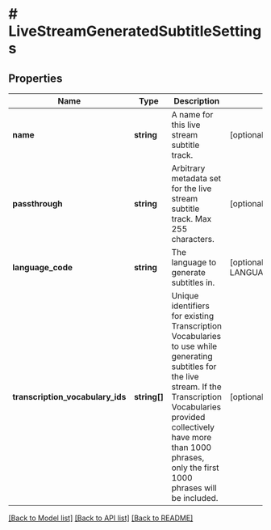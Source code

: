 # # LiveStreamGeneratedSubtitleSettings

## Properties

Name | Type | Description | Notes
------------ | ------------- | ------------- | -------------
**name** | **string** | A name for this live stream subtitle track. | [optional]
**passthrough** | **string** | Arbitrary metadata set for the live stream subtitle track. Max 255 characters. | [optional]
**language_code** | **string** | The language to generate subtitles in. | [optional] [default to LANGUAGE_CODE_EN]
**transcription_vocabulary_ids** | **string[]** | Unique identifiers for existing Transcription Vocabularies to use while generating subtitles for the live stream. If the Transcription Vocabularies provided collectively have more than 1000 phrases, only the first 1000 phrases will be included. | [optional]

[[Back to Model list]](../../README.md#models) [[Back to API list]](../../README.md#endpoints) [[Back to README]](../../README.md)
